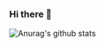 ### Hi there 👋

![Anurag's github stats](https://github-readme-stats.vercel.app/api?username=DongLee99&hide=contribs,prs)
